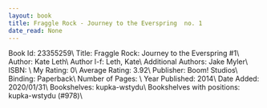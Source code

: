 ```yaml
---
layout: book
title: Fraggle Rock - Journey to the Everspring  no. 1
date_read: None
---
```


Book Id: 23355259\ 
Title: Fraggle Rock: Journey to the Everspring #1\ 
Author: Kate Leth\ 
Author l-f: Leth, Kate\ 
Additional Authors: Jake Myler\ 
ISBN: \ 
My Rating: 0\ 
Average Rating: 3.92\ 
Publisher: Boom! Studios\ 
Binding: Paperback\ 
Number of Pages: \ 
Year Published: 2014\ 
Date Added: 2020/01/31\ 
Bookshelves: kupka-wstydu\ 
Bookshelves with positions: kupka-wstydu (#978)\ 

